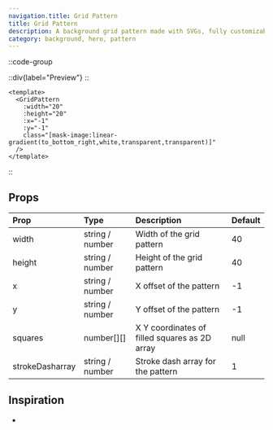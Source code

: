 ```yaml
---
navigation.title: Grid Pattern
title: Grid Pattern
description: A background grid pattern made with SVGs, fully customizable using Tailwind CSS.
category: background, hero, pattern
---
```


::code-group

::div{label="Preview"}
<Playground url="/playground/grid-pattern"></Playground>
::

```vue [Code]
<template>
  <GridPattern
    :width="20"
    :height="20"
    :x="-1"
    :y="-1"
    class="[mask-image:linear-gradient(to_bottom_right,white,transparent,transparent)]"
  />
</template>
```

::

## Props

| Prop            | Type             | Description                                   | Default |
| :-------------- | :--------------- | :-------------------------------------------- | :------ |
| width           | string \/ number | Width of the grid pattern                     | 40      |
| height          | string \/ number | Height of the grid pattern                    | 40      |
| x               | string \/ number | X offset of the pattern                       | -1      |
| y               | string \/ number | Y offset of the pattern                       | -1      |
| squares         | number[][]       | X Y coordinates of filled squares as 2D array | null    |
| strokeDasharray | string \/ number | Stroke dash array for the pattern             | 1       |

## Inspiration

-
